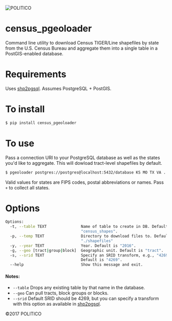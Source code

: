 ![POLITICO](https://rawgithub.com/The-Politico/src/master/images/logo/badge.png)

# census_pgeoloader

Command line utility to download Census TIGER/Line shapefiles by state from the U.S. Census Bureau and aggregate them into a single table in a PostGIS-enabled database.

# Requirements

Uses [shp2pgsql](http://www.bostongis.com/pgsql2shp_shp2pgsql_quickguide.bqg). Assumes PostgreSQL + PostGIS.

# To install

```bash
$ pip install census_pgeoloader
```

# To use

Pass a connection URI to your PostgreSQL database as well as the states you'd like to aggregate. This will dowload tract-level shapefiles by default.

```bash
$ pgeoloader postgres://postgres@localhost:5432/database KS MO TX VA ...
```

Valid values for states are FIPS codes, postal abbreviations or names. Pass `+` to collect all states.

# Options

```bash
Options:
  -t, --table TEXT               Name of table to create in DB. Default is
                                 "census_shapes".
  -p, --temp TEXT                Directory to download files to. Default is
                                 "./shapefiles"
  -y, --year TEXT                Year. Default is "2016".
  -g, --geo [tract|group|block]  Geographic unit. Default is "tract".
  -s, --srid TEXT                Specify an SRID transform, e.g., "4269:4326".
                                 Default is "4269".
  --help                         Show this message and exit.
```

#### Notes:

- `--table` Drops any existing table by that name in the database.
- `--geo` Can pull tracts, block groups or blocks.
- `--srid` Default SRID should be 4269, but you can specify a transform with this option as available in [shp2pgsql](http://www.bostongis.com/pgsql2shp_shp2pgsql_quickguide.bqg).

©2017 POLITICO
